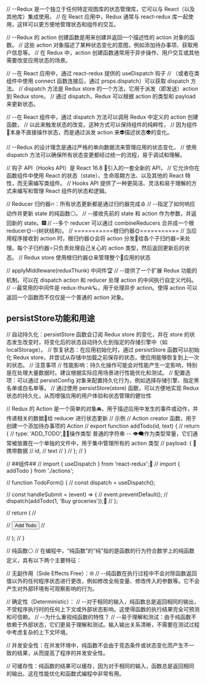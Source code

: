 // --Redux 是一个独立于任何特定视图库的状态管理库，它可以与 React（以及其他库）集成使用。
// 在 React 应用中，Redux 通常与 react-redux 库一起使用，这样可以更方便地管理状态和组件的交互。

// --Redux 的 action 创建函数是用来创建并返回一个描述性的 action 对象的函数。
// 这些 action 对象描述了某种状态变化的意图，例如添加待办事项、获取用户信息等。
// 在 Redux 中，action 创建函数通常用于异步操作、用户交互或其他需要改变应用状态的场景。

// --在 React 应用中，通过 react-redux 提供的 useDispatch 钩子
// （或者在类组件中使用 connect 函数连接后，通过 props.dispatch）可以获取 dispatch 方法。
// dispatch 方法是 Redux store 的一个方法，它用于派发（即发送）action 到 Redux store。
// 通过 dispatch，Redux 可以根据 action 的类型和 payload 来更新状态。

// --在 React 组件中，通过 dispatch 方法可以调用 Redux 中定义的 action 创建函数，
// 以此来触发状态的改变。这种方式可以保持组件的纯粹性，
// 因为组件🚨本身不直接操作状态，而是通过派发 action 来👽描述状态👽的变化。

// --Redux 的设计理念是通过严格的单向数据流来管理应用的状态变化，
// 使用 dispatch 方法可以确保所有状态变更都经过统一的流程，易于调试和理解。

// 钩子 API（Hooks API）是 React 16.8 🚦引入的一套全新的 API，
// 它允许你在函数组件中使用 React 的状态（state）、生命周期方法、以及其他的 React 特性，而无需编写类组件。
// Hooks API 提供了一种更简洁、灵活和易于理解的方式来编写和管理 React 组件的状态和逻辑。

// Reducer  归约器🔥：所有状态更新都是通过归约器完成🩸
// --指定了如何响应动作并更新 state 的纯函数⚪。
// --接收先前的 state 和 action 作为参数，并返回新的 state。🎆
// --多个 reducer 可以通过 combineReducers 合并成一个根 reducer🌞--(树状结构)。
// ===========根归约器🌞===========
// 当应用程序接收到 action 时，根归约器🌞会将 action 分发🗽给各个子归约器⭐来处理。每个子归约器⭐只负责处理自己关心的 action 类型，然后返回更新后的状态。
// Redux store 使用根归约器🌞来管理整个🌌应用的状态

// applyMiddleware(reduxThunk) 中间件🏆
// --提供了一个扩展 Redux 功能的机制，可以在 dispatch action 和 reducer 处理 action 的中间执行自定义代码。
// --最常用的中间件是 redux-thunk🪐，用于处理异步 action。使得 action 可以返回一个函数而不仅仅是一个普通的 action 对象。

## persistStore功能和用途 ##
// 自动持久化：persistStore 函数会订阅 Redux store 的变化，并在 store 的状态发生改变时，将变化后的状态自动持久化到指定的存储引擎中（如 localStorage）。
// 恢复状态：在应用初始化时，通过 persistStore 函数可以初始化 Redux store，并尝试从存储中加载之前保存的状态，使应用能够恢复到上一次的状态。
// 注意事项
// 性能影响：持久化操作可能会对性能产生一定影响，特别是在处理大量数据时。建议根据实际应用场景进行性能优化和测试。
// 配置选项：可以通过 persistConfig 对象来配置持久化行为，例如选择存储引擎、指定黑名单或白名单等。
// 通过使用 persistStore(store) 函数，可以方便地实现 Redux 状态的持久化，从而增强应用的用户体验和状态管理的健壮性

// Redux 的 Action 是一个简单的对象🚘，用于描述应用中发生的事件或动作，并传递相关的数据🚓给 reducer 进行状态更新
// 示例
// Action creator 函数，用于创建一个添加待办事项的 Action
// export function addTodo(id, text) {
//   return {
//     type: 'ADD_TODO',🏳‍🌈操作类型 普通的字符串 -- 👁‍🗨作为类型常量，它们通常被放置在一个单独的文件中，用于集中管理所有的 action 类型
//     payload: { 🌈携带数据
//       id,
//       text
//     }
//   };
// }

// ##组件##
// import { useDispatch } from 'react-redux';🚀
// import { addTodo } from './actions';

// function TodoForm() {
//   const dispatch = useDispatch();

//   const handleSubmit = (event) => {
//     event.preventDefault();
//     dispatch(addTodo(1, 'Buy groceries'));🚀
//   };

//   return (
//     <form onSubmit={handleSubmit}>
//       <button type="submit">Add Todo</button>
//     </form>
//   );
// }

// 纯函数⚪
// 在编程中，“纯函数”的“纯”指的是函数的行为符合数学上的纯函数定义，具有以下两个主要特征：

// 无副作用（Side Effects Free）：🌐
// --纯函数在执行过程中不会对除函数返回值以外的任何程序状态进行更改，例如修改全局变量、修改传入的参数等。它不会产生对外部环境有可观察影响的行为。

// 确定性（Deterministic）：
// --对于相同的输入，纯函数总是返回相同的输出，不受程序执行时的任何上下文或外部状态影响。这使得函数的执行结果完全可预测和可信赖。
// --为什么重视纯函数的特性？
// --易于理解和测试：由于纯函数不依赖于外部状态，它们更易于理解和测试。输入输出关系清晰，不需要在测试过程中考虑复杂的上下文环境。

// 并发安全性：在并发环境中，纯函数不会由于竞态条件或状态变化而产生不一致的结果，从而提高了程序的并发安全性。

// 可缓存性：纯函数的结果可以缓存，因为对于相同的输入，函数总是返回相同的输出。这在性能优化和函数式编程中非常有用。